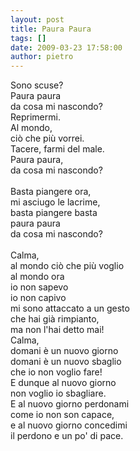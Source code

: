 ```yaml
---
layout: post
title: Paura Paura
tags: []
date: 2009-03-23 17:58:00
author: pietro
---
```

Sono scuse?<br/>Paura paura<br/>da cosa mi nascondo?<br/>Reprimermi.<br/>Al mondo,<br/>ciò che più vorrei.<br/>Tacere, farmi del male.<br/>Paura paura,<br/>da cosa mi nascondo?<br/><br/>Basta piangere ora,<br/>mi asciugo le lacrime,<br/>basta piangere basta<br/>paura paura<br/>da cosa mi nascondo?<br/><br/>Calma,<br/>al mondo ciò che più voglio<br/>al mondo ora<br/>io non sapevo<br/>io non capivo<br/>mi sono attaccato a un gesto<br/>che hai già rimpianto,<br/>ma non l'hai detto mai!<br/>Calma,<br/>domani è un nuovo giorno<br/>domani è un nuovo sbaglio<br/>che io non voglio fare!<br/>E dunque al nuovo giorno<br/>non voglio io sbagliare.<br/>E al nuovo giorno perdonami<br/>come io non son capace,<br/>e al nuovo giorno concedimi<br/>il perdono e un po' di pace.
